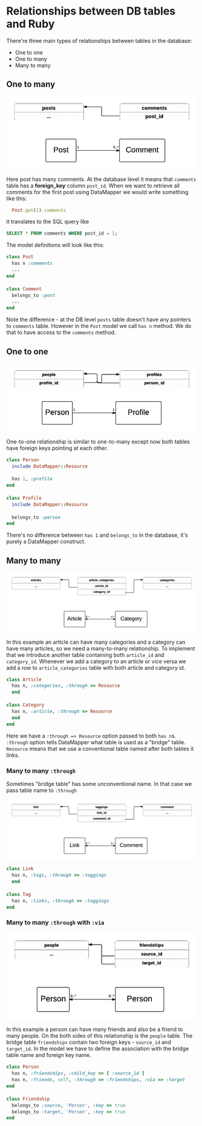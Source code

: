 # Relationships between DB tables and Ruby

There're three main types of relationships between tables in the database:

- One to one
- One to many
- Many to many

## One to many

![One-to-many](images/db-relationships/one-to-many.png)

Here post has many comments. At the database level it means that `comments` table has a **foreign_key** column `post_id`. When we want to retrieve all comments for the first post using DataMapper we would write something like this:

```ruby
  Post.get(1).comments
```

it translates to the SQL query like

```sql
SELECT * FROM comments WHERE post_id = 1;
```
The model definitions will look like this:

```ruby
class Post
  has n :comments
  ...
end

class Comment
  belongs_to :post
  ...
end
```

Note the difference - at the DB level `posts` table doesn't have any pointers to `comments` table. However in the `Post` model we call `has n` method. We do that to have access to the `comments` method.

## One to one

![One-to-one](images/db-relationships/one-to-one.png)

One-to-one relationship is similar to one-to-many except now both tables have foreign keys pointing at each other.

```ruby
class Person
  include DataMapper::Resource

  has 1, :profile
end

class Profile
  include DataMapper::Resource

  belongs_to :person
end
```

There's no difference between `has 1` and `belongs_to` in the database, it's purely a DataMapper construct.

## Many to many

![Many-to-many](images/db-relationships/many-to-many.png)

In this example an article can have many categories and a category can have many articles, so we need a many-to-many relationship. To implement that we introduce another table containing both `article_id` and `category_id`. Whenever we add a category to an article or vice versa we add a row to `article_categories` table with both article and category id.

```ruby
class Article
  has n, :categories, :through => Resource
  end

class Category
  has n, :article, :through => Resource
  end
end
```

Here we have a `:through => Resource` option passed to both `has n`s. `:through` option tells DataMapper what table is used as a "bridge" table. `Resource` means that we use a conventional table named after both tables it links.

### Many to many `:through`

Sometimes "bridge table" has some unconventional name. In that case we pass table name to `:through`

![Many-to-many-through](images/db-relationships/many-to-many-through.png)

```ruby
class Link
  has n, :tags, :through => :taggings
  end

class Tag
  has n, :links, :through => :taggings
end
```

### Many to many `:through` with `:via`

![Many-to-many-through-via](images/db-relationships/many-to-many-through-via.png)

In this example a person can have many friends and also be a friend to many people. On the both sides of this relationship is the `people` table. The bridge table `friendships` contain two foreign keys - `source_id` and `target_id`. In the model we have to define the association with the bridge table name and foreign key name.

```ruby
class Person
  has n, :friendships, :child_key => [ :source_id ]
  has n, :friends, self, :through => :friendships, :via => :target
end

class Friendship
  belongs_to :source, 'Person', :key => true
  belongs_to :target, 'Person', :key => true
end
```
